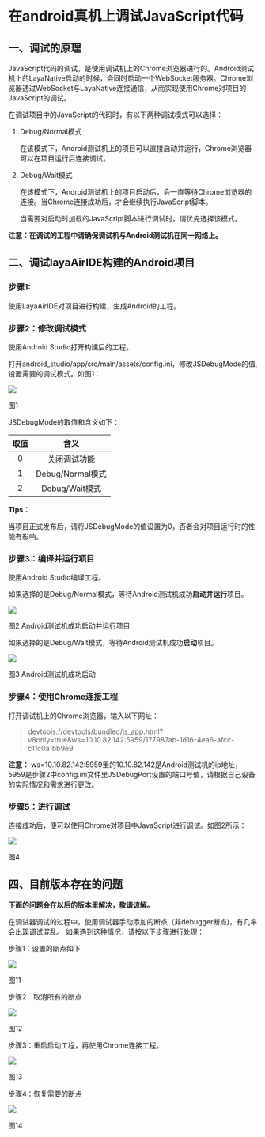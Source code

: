# 在android真机上调试JavaScript代码


## 一、调试的原理

JavaScript代码的调试，是使用调试机上的Chrome浏览器进行的。Android测试机上的LayaNative启动的时候，会同时启动一个WebSocket服务器。Chrome浏览器通过WebSocket与LayaNative连接通信，从而实现使用Chrome对项目的JavaScript的调试。


在调试项目中的JavaScript的代码时，有以下两种调试模式可以选择：

1. Debug/Normal模式

    在该模式下，Android测试机上的项目可以直接启动并运行，Chrome浏览器可以在项目运行后连接调试。

2. Debug/Wait模式

    在该模式下，Android测试机上的项目启动后，会一直等待Chrome浏览器的连接。当Chrome连接成功后，才会继续执行JavaScript脚本。
    
    当需要对启动时加载的JavaScript脚本进行调试时，请优先选择该模式。


**注意：在调试的工程中请确保调试机与Android测试机在同一网络上。**

## 二、调试layaAirIDE构建的Android项目

### 步骤1: 

使用LayaAirIDE对项目进行构建，生成Android的工程。

<!-- TODO：添加链接地址。 具体可参考“使用IDE构建工程”。 -->

### 步骤2：修改调试模式

使用Android Studio打开构建后的工程。

打开android_studio/app/src/main/assets/config.ini，修改JSDebugMode的值,设置需要的调试模式。如图1：

![](img/android_debugmode.png)

图1

JSDebugMode的取值和含义如下：

|取值|含义|
|:--:|:--:|
|0|关闭调试功能|
|1|Debug/Normal模式|
|2|Debug/Wait模式|

**Tips：**

当项目正式发布后，请将JSDebugMode的值设置为0，否者会对项目运行时的性能有影响。

### 步骤3：编译并运行项目

使用Android Studio编译工程。

如果选择的是Debug/Normal模式，等待Android测试机成功**启动并运行**项目。

![](img/android_app_run.png)

图2 Android测试机成功启动并运行项目

如果选择的是Debug/Wait模式，等待Android测试机成功**启动**项目。

![](img/android_app_boot.png)

图3 Android测试机成功启动

### 步骤4：使用Chrome连接工程

打开调试机上的Chrome浏览器，输入以下网址：

>devtools://devtools/bundled/js_app.html?v8only=true&ws=10.10.82.142:5959/177987ab-1d16-4ea6-afcc-c11c0a1bb9e9

**注意：** ws=10.10.82.142:5959里的10.10.82.142是Android测试机的ip地址，5959是步骤2中config.ini文件里JSDebugPort设置的端口号值，请根据自己设备的实际情况和需求进行更改。

### 步骤5：进行调试

连接成功后，便可以使用Chrome对项目中JavaScript进行调试。如图2所示：

![](img/debug_connected.png)

图4


## 四、目前版本存在的问题

**下面的问题会在以后的版本里解决，敬请谅解。**


在调试器调试的过程中，使用调试器手动添加的断点（非debugger断点)，有几率会出现调试混乱。
如果遇到这种情况，请按以下步骤进行处理：

步骤1：设置的断点如下

![](img/7.png)

图11

步骤2：取消所有的断点

![](img/8.png)

图12

步骤3：重启启动工程，再使用Chrome连接工程。

![](img/9.png)

图13

步骤4：恢复需要的断点

![](img/7.png)

图14